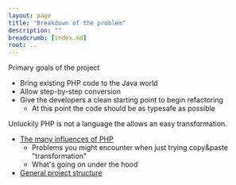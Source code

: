 ```yaml
---
layout: page
title: "Breakdown of the problem"
description: ""
breadcrumb: [index.md]
root: ..
---
```


Primary goals of the project

* Bring existing PHP code to the Java world
* Allow step-by-step conversion
* Give the developers a clean starting point to begin refactoring
  * At this point the code should be as typesafe as possible
  

Unluckily PHP is not a language the allows an easy transformation.

* [The many influences of PHP](php_influences.html)
  * Problems you might encounter when just trying copy&paste "transformation"
  * What's going on under the hood
* [General project structure](project_structure.html)
